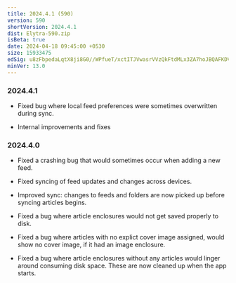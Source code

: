 ```yaml
---
title: 2024.4.1 (590)
version: 590
shortVersion: 2024.4.1
dist: Elytra-590.zip
isBeta: true
date: 2024-04-18 09:45:00 +0530
size: 15933475
edSig: u8zFbpedaLqtX8ji8G0//WPfueT/xctITJVwasrVVzQkFtdMLx3ZA7hoJBQAFKDVBFSTwoGqGYIgVBMrsTNyCg==
minVer: 13.0
---
```


### 2024.4.1

- Fixed bug where local feed preferences were sometimes overwritten during sync.

- Internal improvements and fixes

### 2024.4.0

- Fixed a crashing bug that would sometimes occur when adding a new feed.

- Fixed syncing of feed updates and changes across devices.

- Improved sync: changes to feeds and folders are now picked up before syncing articles begins. 

- Fixed a bug where article enclosures would not get saved properly to disk. 

- Fixed a bug where articles with no explict cover image assigned, would show no cover image, if it had an image enclosure. 

- Fixed a bug where article enclosures without any articles would linger around consuming disk space. These are now cleaned up when the app starts. 